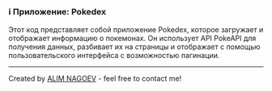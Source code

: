 ### ℹ️ Приложение: Pokedex

Этот код представляет собой приложение Pokedex, которое загружает и отображает информацию о покемонах.
Он использует API PokeAPI для получения данных, разбивает их на страницы и отображает с помощью
пользовательского интерфейса с возможностью пагинации.

-----
Created by [ALIM NAGOEV](https://github.com/nagoev-id) - feel free to contact me!

